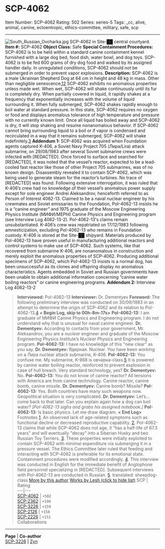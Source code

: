# SCP-4062
Item Number: SCP-4062
Rating: 502
Series: series-5
Tags: _cc, alive, animal, canine, ectoentropic, ethics-committee, military, safe, scp

---

![South_Russian_Ovcharka.jpg](https://scp-wiki.wdfiles.com/local--files/scp-4062/South_Russian_Ovcharka.jpg)
SCP-4062 in Site-██ central courtyard.
**Item #:** SCP-4062
**Object Class:** Safe
**Special Containment Procedures:** SCP-4062 is to be held within a standard canine containment kennel furnished with a large dog bed, food dish, water bowl, and dog toys. SCP-4062 is to be fed 600 grams of dry dog food and walked by its assigned handler daily.
In unregulated conditions, SCP-4062 should not be submerged in order to prevent vapor explosions.
**Description:** SCP-4062 is a male Ukrainian Shepherd Dog at 64 cm in height and 48 kg in mass. Other than negligible senescence,[1](javascript:;)[2](javascript:;) SCP-4062 exhibits no anomalous properties unless made wet. When wet, SCP-4062 will shake continuously until its fur is completely dry. When partially covered in liquid, it rapidly shakes at a frequency that exponentially increases with the volume of liquid surrounding it.
When fully submerged, SCP-4062 shakes rapidly enough to boil water at standard pressure. In this state, SCP-4062 requires no oxygen or food and displays anomalous tolerance of high temperature and pressure with no currently known limit. Once all liquid has boiled away and SCP-4062 is dry, it will stop shaking and resume nonanomalous behavior. If SCP-4062 cannot bring surrounding liquid to a boil or if vapor is condensed and recirculated in a way that it remains submerged, SCP-4062 will shake indefinitely.[3](javascript:;)
**Addendum 1:** SCP-4062 was acquired when Foundation agents captured K-406, a Soviet Navy Project 705 (Лира/Lira) attack submarine, on 29/08/1983 after several Soviet submarine crews were infected with [REDACTED]. Once forced to surface and searched for [REDACTED], it was noted that the vessel’s reactor, expected to be a lead-cooled fast reactor like those of other Project 705 submarines, was of no known design. Disassembly revealed it to contain SCP-4062, which was being used to generate steam for the reactor’s turbines. No trace of [REDACTED] was found.
Following extensive interrogation, it was ruled that K-406’s crew had no knowledge of their vessel’s anomalous power supply except for sole engineer Andrei Aleksandrov, henceforth referred to as Person of Interest 4062-13. Claimed to be a naval nuclear engineer by his crewmates and Soviet emissaries to the Foundation, PoI-4062-13 insists he is a “canine engineer” and 1975 graduate of the Moscow Engineering Physics Institute (МИФИ/MEPhI) Canine Physics and Engineering program (see Interview Log 4062-13-2). PoI-4062-13's claims remain unsubstantiated.
K-406’s crew was repatriated on 17/12/1983 following amnesticization, excluding PoI-4062-13 who remains in Foundation custody. K-406 is stored at the Site-██ shipyard.
Materials produced by PoI-4062-13 have proven useful in manufacturing additional reactors and control systems to make use of SCP-4062. Such systems, like that recovered from submarine K-406, are nonanomalous in construction and merely exploit the anomalous properties of SCP-4062. Producing additional specimens of SCP-4062, which PoI-4062-13 insists is a normal dog, has been unsuccessful as its clones and offspring display no anomalous characteristics. Agents embedded in Soviet and Russian governments have been unable to obtain additional information concerning “canine water boiling reactors” or canine engineering programs.
**Addendum 2:** Interview Log 4062-13-2
> **Interviewed:** PoI-4062-13
> **Interviewer:** Dr. Dementyev
> **Foreword:** The following preliminary interview was conducted on 30/09/1983 in an attempt to determine the origin of SCP-4062 and its relation to PoI-4062-13.[4](javascript:;)
> **< Begin Log, skip to 00h-8m-17s>**
> **PoI-4062-13:** I am graduate of МИФИ Canine Physics and Engineering program. I do not understand why that is unusual for naval canine engineer.
> **Dr. Dementyev:** According to contacts from your government, Mr. Aleksandrov, you are a _nuclear_ engineer and graduate of the Moscow Engineering Physics Institute’s _Nuclear_ Physics and Engineering program.
> **PoI-4062-13:** I have no knowledge of this "new clear" as you say.
> **Dr. Dementyev:** Ядерная. Nuclear. You have been working on a Лира nuclear attack submarine, K-406.
> **PoI-4062-13:** You confuse me. My submarine, K-968 is овчарка-class.[5](javascript:;) It is powered by canine water boiling reactor, reinforced to prevent explosion in case of hull breach. Very standard technology, yes?
> **Dr. Dementyev:** No.
> **PoI-4062-13:** You do not know of canine reactor? All tensions with America are from canine technology. Canine reactor, canine bomb, canine missile.
> **Dr. Dementyev:** Canine bomb? Missile?
> **PoI-4062-13:** Yes. Both countries have many such weapons now. Geopolitical situation is very complicated.
> **Dr. Dementyev:** Let’s… come back to that later. Can you explain again how a dog can boil water?
> _[PoI-4062-13 sighs and grabs his assigned notebook.]_
> **PoI-4062-13:** Is basic physics. Let me draw diagram.
> **< End Log>**
Footnotes
[1](javascript:;). An observed lack of age-related symptoms such as functional decline or decreased reproductive capability.
[2](javascript:;). PoI-4062-13 claims that while SCP-4062 does not age, it "has a half-life of 67.3 years" and will eventually "decay" into a Siberian Husky and two Russian Toy Terriers.
[3](javascript:;). These properties were initially exploited to contain SCP-4062 with minimal expenditure via submerging it in a pressure vessel. The Ethics Committee later ruled that feeding and interacting with SCP-4062 is preferable for its emotional state. Containment procedures were modified accordingly.
[4](javascript:;). This interview was conducted in English for the immediate benefit of Anglophone field personnel specializing in [REDACTED]. Subsequent interviews with PoI-4062-13 are conducted in Russian.
[5](javascript:;). translated: sheepdog-class
[More by this author](javascript:;)
[Works by Lesh (click to hide list)](javascript:;)
SCP | Rating  
---|---  
[SCP-4062](/scp-4062) | `+502`  
[SCP-2362](/scp-2362) | `+190`  
[SCP-3226](/scp-3226) | `+159`  
[SCP-2126](/scp-2126) | `+158`  
[SCP-2226](/scp-2226) | `+151`  
Collaborations  
---  
**Page** | **Co-author**  
[SCP-3226](/scp-3226) | [Zyn](http://www.scp-wiki.net/researcher-zyn-s-personnel-file)